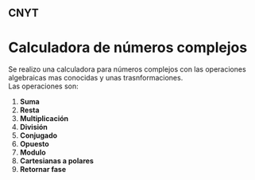 ## CNYT

# Calculadora de números complejos
Se realizo una calculadora para números complejos con las operaciones algebraicas mas conocidas y unas trasnformaciones.\
Las operaciones son:
1. **Suma**
2. **Resta**
3. **Multiplicación**
4.  **División**
5. **Conjugado**
6. **Opuesto**
7. **Modulo**
8. **Cartesianas a polares**
9. **Retornar fase**
